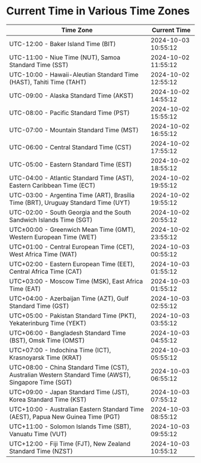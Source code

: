 # Current Time in Various Time Zones

| Time Zone | Current Time |
|-----------|--------------|
| UTC-12:00 - Baker Island Time (BIT) | 2024-10-03 10:55:12 |
| UTC-11:00 - Niue Time (NUT), Samoa Standard Time (SST) | 2024-10-02 11:55:12 |
| UTC-10:00 - Hawaii-Aleutian Standard Time (HAST), Tahiti Time (TAHT) | 2024-10-02 12:55:12 |
| UTC-09:00 - Alaska Standard Time (AKST) | 2024-10-02 14:55:12 |
| UTC-08:00 - Pacific Standard Time (PST) | 2024-10-02 15:55:12 |
| UTC-07:00 - Mountain Standard Time (MST) | 2024-10-02 16:55:12 |
| UTC-06:00 - Central Standard Time (CST) | 2024-10-02 17:55:12 |
| UTC-05:00 - Eastern Standard Time (EST) | 2024-10-02 18:55:12 |
| UTC-04:00 - Atlantic Standard Time (AST), Eastern Caribbean Time (ECT) | 2024-10-02 19:55:12 |
| UTC-03:00 - Argentina Time (ART), Brasília Time (BRT), Uruguay Standard Time (UYT) | 2024-10-02 19:55:12 |
| UTC-02:00 - South Georgia and the South Sandwich Islands Time (SGT) | 2024-10-02 20:55:12 |
| UTC±00:00 - Greenwich Mean Time (GMT), Western European Time (WET) | 2024-10-02 23:55:12 |
| UTC+01:00 - Central European Time (CET), West Africa Time (WAT) | 2024-10-03 00:55:12 |
| UTC+02:00 - Eastern European Time (EET), Central Africa Time (CAT) | 2024-10-03 01:55:12 |
| UTC+03:00 - Moscow Time (MSK), East Africa Time (EAT) | 2024-10-03 01:55:12 |
| UTC+04:00 - Azerbaijan Time (AZT), Gulf Standard Time (GST) | 2024-10-03 02:55:12 |
| UTC+05:00 - Pakistan Standard Time (PKT), Yekaterinburg Time (YEKT) | 2024-10-03 03:55:12 |
| UTC+06:00 - Bangladesh Standard Time (BST), Omsk Time (OMST) | 2024-10-03 04:55:12 |
| UTC+07:00 - Indochina Time (ICT), Krasnoyarsk Time (KRAT) | 2024-10-03 05:55:12 |
| UTC+08:00 - China Standard Time (CST), Australian Western Standard Time (AWST), Singapore Time (SGT) | 2024-10-03 06:55:12 |
| UTC+09:00 - Japan Standard Time (JST), Korea Standard Time (KST) | 2024-10-03 07:55:12 |
| UTC+10:00 - Australian Eastern Standard Time (AEST), Papua New Guinea Time (PGT) | 2024-10-03 08:55:12 |
| UTC+11:00 - Solomon Islands Time (SBT), Vanuatu Time (VUT) | 2024-10-03 09:55:12 |
| UTC+12:00 - Fiji Time (FJT), New Zealand Standard Time (NZST) | 2024-10-03 10:55:12 |

